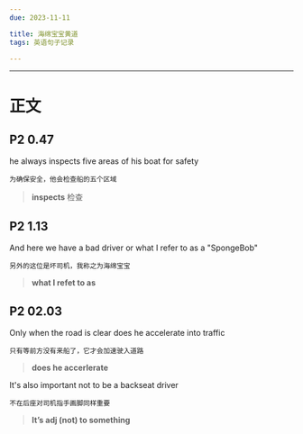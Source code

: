 ```yaml
---
due: 2023-11-11 

title: 海绵宝宝黄道
tags: 英语句子记录

---
```

********
# 正文

## P2 0.47
he always inspects five areas of his boat for safety 
```ad-translation
为确保安全，他会检查船的五个区域
```
> **inspects**  检查
> 
## P2 1.13
And here we have a bad driver or what I refer to as a "SpongeBob" 
```ad-translation
另外的这位是坏司机，我称之为海绵宝宝
```
> **what I refet to as**  
## P2 02.03
Only when the road is clear does he accelerate into traffic 
```ad-translation
只有等前方没有来船了，它才会加速驶入道路
```
> **does he accerlerate** 



It's also important not to be a backseat driver 
```ad-translation
不在后座对司机指手画脚同样重要
```
> **It’s adj (not) to something**